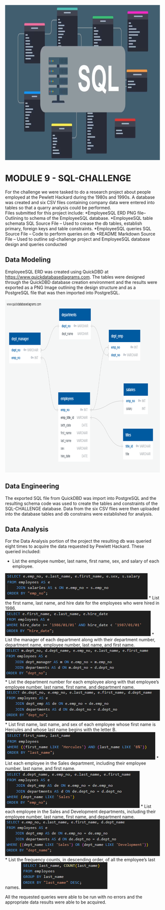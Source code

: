 <img src="Pics/Header.png" width="894" height="503">

# MODULE 9 - SQL-CHALLENGE

For the challenge we were tasked to do a research project about people employed at the Pewlett Hackard during the 1980s and 1990s. A database was created and six CSV files containing company data were entered into tables so that a quarry analysis could be performed.  
Files submitted for this project include:
*EmployeeSQL ERD PNG file– Outlining to schema of the EmployeeSQL database.
*EmployeeSQL table schemata SQL Source File – Used to crease the db tables, establish primary, foreign keys and table constraints.
*EmployeeSQL queries SQL Source File – Code to perform queries on db
*README Markdown Source File – Used to outline sql-challenge project and  EmployeeSQL database design and queries conducted

## Data Modeling

EmployeeSQL ERD was created using QuickDBD at https://www.quickdatabasediagrams.com.  The tables were designed through the QuickDBD database creation environment and the results were exported as a PNG Image outlining the design structure and as a PostgreSQL file that was then imported into PostgreSQL.  

<img src="Pics/ERD.png" width="821" height="561">

## Data Engineering

The exported SQL file from QuickDBD was import into PostgreSQL and the resulting schema code was used to create the tables and constraints of the SQL-CHALLENGE database.  Data from the six CSV flies were then uploaded into the database tables and db constrains were established for analysis.  
## Data Analysis

For the Data Analysis portion of the project the resulting db was queried eight times to acquire the data requested by Pewlett Hackard.  These queried included:

* List the employee number, last name, first name, sex, and salary of each employee.
<img src="Pics/Query1.png" width="464" height="85">
* List the first name, last name, and hire date for the employees who were hired in 1986.
<img src="Pics/Query2.png" width="474" height="82">
* List the manager of each department along with their department number, department name, employee number, last name, and first name.
<img src="Pics/Query3.png" width="527" height="100">
* List the department number for each employee along with that employee’s employee number, last name, first name, and department name.
<img src="Pics/Query4.png" width="523" height="101">
* List first name, last name, and sex of each employee whose first name is Hercules and whose last name begins with the letter B.
<img src="Pics/Query5.png" width="489" height="89">
* List each employee in the Sales department, including their employee number, last name, and first name.
<img src="Pics/Query6.png" width="438" height="120">
* List each employee in the Sales and Development departments, including their employee number, last name, first name, and department name.
<img src="Pics/Query7.png" width="528" height="119">
* List the frequency counts, in descending order, of all the employee’s last names.
<img src="Pics/Query8.png" width="281" height="87">

All the requested queries were able to be run with no errors and the appropriate data results were able to be acquired.



